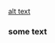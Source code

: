 [alt text](https://user-images.githubusercontent.com/87198883/125129008-d5367c00-e0cc-11eb-8543-b1f43912a4e8.jpg)
### some text
